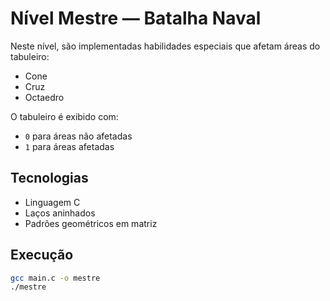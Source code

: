 
# Nível Mestre — Batalha Naval

Neste nível, são implementadas habilidades especiais que afetam áreas do tabuleiro:

- Cone
- Cruz
- Octaedro

O tabuleiro é exibido com:
- `0` para áreas não afetadas
- `1` para áreas afetadas

## Tecnologias
- Linguagem C
- Laços aninhados
- Padrões geométricos em matriz

## Execução
```bash
gcc main.c -o mestre
./mestre
